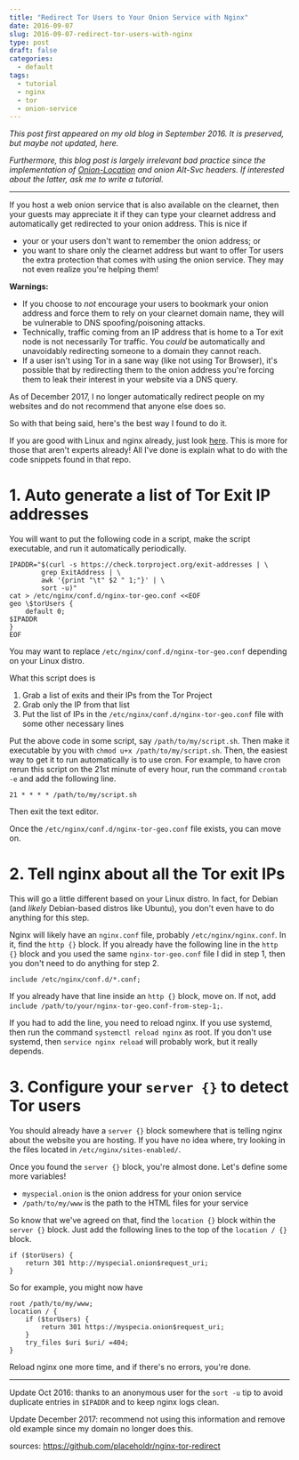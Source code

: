```yaml
---
title: "Redirect Tor Users to Your Onion Service with Nginx"
date: 2016-09-07
slug: 2016-09-07-redirect-tor-users-with-nginx
type: post
draft: false
categories:
  - default
tags:
  - tutorial
  - nginx
  - tor
  - onion-service
---
```


*This post first appeared on my old blog in September 2016. It is preserved,
but maybe not updated, here.*

*Furthermore, this blog post is largely irrelevant bad practice since the implementation of
[Onion-Location](https://community.torproject.org/onion-services/advanced/onion-location/)
and onion Alt-Svc headers. If interested about the latter, ask me to write a tutorial.*

---

If you host a web onion service that is also available on the clearnet, then
your guests may appreciate it if they can type your clearnet address and
automatically get redirected to your onion address. This is nice if

- your or your users don't want to remember the onion address; or
- you want to share only the clearnet address but want to offer Tor users the
  extra protection that comes with using the onion service. They may not even
  realize you're helping them!

**Warnings:**

- If you choose to *not* encourage your users to bookmark your onion
  address and force them to rely on your clearnet domain name, they will be
  vulnerable to DNS spoofing/poisoning attacks. 
- Technically, traffic coming from an IP address that is home to a Tor exit node
  is not necessarily Tor traffic. You _could_ be automatically and unavoidably
  redirecting someone to a domain they cannot reach.
- If a user isn't using Tor in a sane way (like not using Tor Browser), it's
  possible that by redirecting them to the onion address you're forcing them to
  leak their interest in your website via a DNS query.

As of December 2017, I no longer automatically redirect people on my websites
and do not recommend that anyone else does so.

So with that being said, here's the best way I found to do it.

If you are good with Linux and nginx already, just look
[here](https://github.com/placeholdr/nginx-tor-redirect). This is more for those
that aren't experts already! All I've done is explain what to do with the code
snippets found in that repo.

# 1. Auto generate a list of Tor Exit IP addresses

You will want to put the following code in a script, make the script executable,
and run it automatically periodically.

    IPADDR="$(curl -s https://check.torproject.org/exit-addresses | \
            grep ExitAddress | \
            awk '{print "\t" $2 " 1;"}' | \
            sort -u)"
    cat > /etc/nginx/conf.d/nginx-tor-geo.conf <<EOF
    geo \$torUsers {
        default 0;
    $IPADDR
    }
    EOF

You may want to replace `/etc/nginx/conf.d/nginx-tor-geo.conf` depending on your
Linux distro. 

What this script does is

1. Grab a list of exits and their IPs from the Tor Project
2. Grab only the IP from that list
3. Put the list of IPs in the `/etc/nginx/conf.d/nginx-tor-geo.conf` file with
   some other necessary lines

Put the above code in some script, say `/path/to/my/script.sh`. Then make it
executable by you with `chmod u+x /path/to/my/script.sh`. Then, the easiest way
to get it to run automatically is to use cron. For example, to have cron rerun
this script on the 21st minute of every hour, run the command `crontab -e` and
add the following line.

    21 * * * * /path/to/my/script.sh

Then exit the text editor.

Once the `/etc/nginx/conf.d/nginx-tor-geo.conf` file exists, you can move on.

# 2. Tell nginx about all the Tor exit IPs

This will go a little different based on your Linux distro. In fact, for Debian
(and *likely* Debian-based distros like Ubuntu), you don't even have to do
anything for this step. 

Nginx will likely have an `nginx.conf` file, probably `/etc/nginx/nginx.conf`.
In it, find the `http {}` block. If you already have the following line in the
`http {}` block and you used the same `nginx-tor-geo.conf` file I did in step
1, then you don't need to do anything for step 2.

    include /etc/nginx/conf.d/*.conf;

If you already have that line inside an `http {}` block, move on. If not, add
`include /path/to/your/nginx-tor-geo.conf-from-step-1;`. 

If you had to add the line, you need to reload nginx. If you use systemd, then
run the command `systemctl reload nginx` as root. If you don't use systemd, then
`service nginx reload` will probably work, but it really depends.

# 3. Configure your `server {}` to detect Tor users

You should already have a `server {}` block somewhere that is telling nginx
about the website you are hosting. If you have no idea where, try looking in the
files located in `/etc/nginx/sites-enabled/`.

Once you found the `server {}` block, you're almost done. Let's define some more
variables!

- `myspecial.onion` is the onion address for your onion service
- `/path/to/my/www` is the path to the HTML files for your service

So know that we've agreed on that, find the `location {}` block 
within the `server {}` block. Just add the following lines to the top of
the `location / {}` block.

    if ($torUsers) {
        return 301 http://myspecial.onion$request_uri;
    }

So for example, you might now have

    root /path/to/my/www;
    location / {
        if ($torUsers) {
            return 301 https://myspecia.onion$request_uri;
        }
        try_files $uri $uri/ =404;
    }

Reload nginx one more time, and if there's no errors, you're done.

---

Update Oct 2016: thanks to an anonymous user for the `sort -u` tip to avoid
duplicate entries in `$IPADDR` and to keep nginx logs clean.

Update December 2017: recommend not using this information and remove old
example since my domain no longer does this.

sources: <https://github.com/placeholdr/nginx-tor-redirect>
